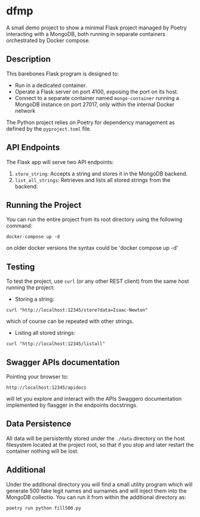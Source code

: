 # dfmp

A small demo project to show a minimal Flask project managed by Poetry interacting with a MongoDB, both running in separate containers orchestrated by Docker compose.

## Description

This barebones Flask program is designed to:
- Run in a dedicated container.
- Operate a Flask server on port 4100, exposing the port on its host.
- Connect to a separate container named `mongo-container` running a MongoDB instance on port 27017, only within the internal Docker network

The Python project relies on Poetry for dependency management as defined by the `pyproject.toml` file.

## API Endpoints

The Flask app will serve two API endpoints:
1. `store_string`: Accepts a string and stores it in the MongoDB backend.
2. `list_all_strings`: Retrieves and lists all stored strings from the backend.

## Running the Project

You can run the entire project from its root directory using the following command:
```
docker-compose up -d
```
on older docker versions the syntax could be 'docker compose up  -d'

## Testing

To test the project, use `curl` (or any other REST client) from the same host running the project:
- Storing a string:
```
curl "http://localhost:12345/store?data=Isaac-Newton"
```
which of course can be repeated with other strings.

- Listing all stored strings:
```
curl "http://localhost:12345/listall"
```

## Swagger APIs documentation

Pointing your browser to:
```
http://localhost:12345/apidocs
```
will let you explore and interact with the APIs Swaggero documentation implemented by flasgger in the endpoints docstrings.

## Data Persistence

All data will be persistently stored under the `./data` directory on the host filesystem located at the project root, so that if you
stop and later restart the container nothing will be lost.

## Additional

Under the additional directory you will find a small utility program which will generate 500 fake legit names and surnames
and will inject them into the MongoDB collectio. You can run it from within the additional directory as:
```
poetry run python fill500.py
```
